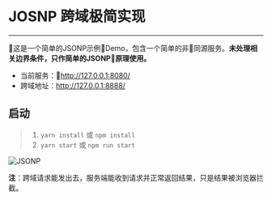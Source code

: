 # JOSNP 跨域极简实现

---

这是一个简单的JSONP示例Demo，包含一个简单的非同源服务。**未处理相关边界条件，只作简单的JSONP原理使用。**

- 当前服务：http://127.0.0.1:8080/
- 跨域地址：http://127.0.0.1:8888/

## 启动

> 1. `yarn install` 或 `npm install`
> 1. `yarn start` 或 `npm run start`

![JSONP](./JSONP.png)

**注**：跨域请求能发出去，服务端能收到请求并正常返回结果，只是结果被浏览器拦截。